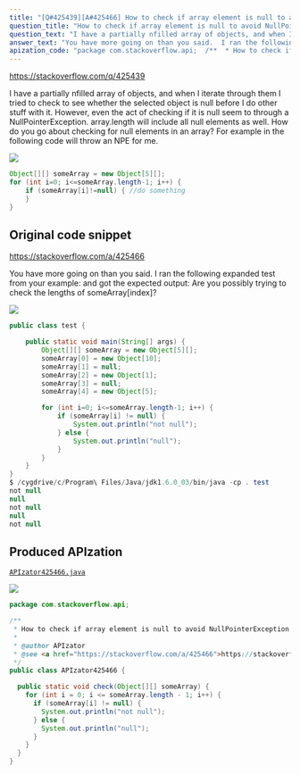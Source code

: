 ```yaml
---
title: "[Q#425439][A#425466] How to check if array element is null to avoid NullPointerException in Java"
question_title: "How to check if array element is null to avoid NullPointerException in Java"
question_text: "I have a partially nfilled array of objects, and when I iterate through them I tried to check to see whether the selected object is null before I do other stuff with it. However, even the act of checking if it is null seem to through a NullPointerException. array.length will include all null elements as well. How do you go about checking for null elements in an array? For example in the following code will throw an NPE for me."
answer_text: "You have more going on than you said.  I ran the following expanded test from your example: and got the expected output: Are you possibly trying to check the lengths of someArray[index]?"
apization_code: "package com.stackoverflow.api;  /**  * How to check if array element is null to avoid NullPointerException in Java  *  * @author APIzator  * @see <a href=\"https://stackoverflow.com/a/425466\">https://stackoverflow.com/a/425466</a>  */ public class APIzator425466 {    public static void check(Object[][] someArray) {     for (int i = 0; i <= someArray.length - 1; i++) {       if (someArray[i] != null) {         System.out.println(\"not null\");       } else {         System.out.println(\"null\");       }     }   } }"
---
```


https://stackoverflow.com/q/425439

I have a partially nfilled array of objects, and when I iterate through them I tried to check to see whether the selected object is null before I do other stuff with it. However, even the act of checking if it is null seem to through a NullPointerException. array.length will include all null elements as well. How do you go about checking for null elements in an array? For example in the following code will throw an NPE for me.


<div class="code-logo"><img src="/stackoverflow.png" /></div>

```java
Object[][] someArray = new Object[5][];
for (int i=0; i<=someArray.length-1; i++) {
    if (someArray[i]!=null) { //do something
    } 
}
```


## Original code snippet

https://stackoverflow.com/a/425466

You have more going on than you said.  I ran the following expanded test from your example:
and got the expected output:
Are you possibly trying to check the lengths of someArray[index]?

<div class="code-logo"><img src="/stackoverflow.png" /></div>

```java
public class test {

    public static void main(String[] args) {
        Object[][] someArray = new Object[5][];
        someArray[0] = new Object[10];
        someArray[1] = null;
        someArray[2] = new Object[1];
        someArray[3] = null;
        someArray[4] = new Object[5];

        for (int i=0; i<=someArray.length-1; i++) {
            if (someArray[i] != null) {
                System.out.println("not null");
            } else {
                System.out.println("null");
            }
        }
    }
}
$ /cygdrive/c/Program\ Files/Java/jdk1.6.0_03/bin/java -cp . test
not null
null
not null
null
not null
```

## Produced APIzation

[`APIzator425466.java`](https://github.com/pasqualesalza/apization/raw/main/data/search/APIzator425466.java)

<div class="code-logo"><img src="/apizator.png" /></div>

```java
package com.stackoverflow.api;

/**
 * How to check if array element is null to avoid NullPointerException in Java
 *
 * @author APIzator
 * @see <a href="https://stackoverflow.com/a/425466">https://stackoverflow.com/a/425466</a>
 */
public class APIzator425466 {

  public static void check(Object[][] someArray) {
    for (int i = 0; i <= someArray.length - 1; i++) {
      if (someArray[i] != null) {
        System.out.println("not null");
      } else {
        System.out.println("null");
      }
    }
  }
}

```